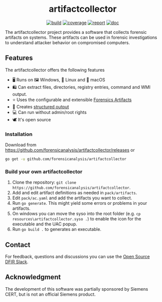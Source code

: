 <h1 align="center">artifactcollector</h1>

<p  align="center">
 <a href="https://github.com/forensicanalysis/artifactcollector/actions"><img src="https://github.com/forensicanalysis/artifactcollector/workflows/CI/badge.svg" alt="build" /></a>
 <a href="https://codecov.io/gh/forensicanalysis/artifactcollector"><img src="https://codecov.io/gh/forensicanalysis/artifactcollector/branch/master/graph/badge.svg" alt="coverage" /></a>
 <a href="https://goreportcard.com/report/github.com/forensicanalysis/artifactcollector"><img src="https://goreportcard.com/badge/github.com/forensicanalysis/artifactcollector" alt="report" /></a>
 <a href="https://pkg.go.dev/github.com/forensicanalysis/artifactcollector"><img src="https://godoc.org/github.com/forensicanalysis/artifactcollector?status.svg" alt="doc" /></a>
</p>


The artifactcollector project provides a software that collects forensic artifacts
on systems. These artifacts can be used in forensic investigations to understand
attacker behavior on compromised computers.

## Features
The artifactcollector offers the following features

- ️🖥️ Runs on 🖼️ Windows, 🐧 Linux and 🍏 macOS
- 🛍️ Can extract files, directories, registry entries, command and WMI output.
- ⭐ Uses the configurable and extensible [Forensics Artifacts](https://github.com/forensicanalysis/artifacts)
- 💾 Creates [structured output](https://github.com/forensicanalysis/forensicstore)
- ‍💻 Can run without admin/root rights
- 🕊️ It's open source

<!-- 🤖 Can [be bundled](https://github.com/forensicanalysis/acpack) for automated execution -->

### Installation

Download from https://github.com/forensicanalysis/artifactcollector/releases or

```bash
go get -u github.com/forensicanalysis/artifactcollector
```

### Build your own artifactcollector

1. Clone the repository: `git clone https://github.com/forensicanalysis/artifactcollector`.
2. Add and edit artifact definitions as needed in `pack/artifacts`. 
3. Edit `pack/ac.yaml` and add the artifacts you want to collect.
4. Run `go generate`. This might yield some errors or problems in your artifacts.
5. On windows you can move the syso into the root folder (e.g. `cp resources\artifactcollector.syso .`) 
to enable the icon for the executable and the UAC popup.
6. Run `go build .` to generates an executable. 

## Contact

For feedback, questions and discussions you can use the [Open Source DFIR Slack](https://github.com/open-source-dfir/slack).

## Acknowledgment

The development of this software was partially sponsored by Siemens CERT, but
is not an official Siemens product.
